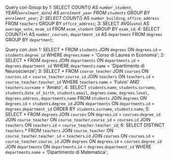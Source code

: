 Query con Group by
1: SELECT COUNT(*) AS `number_student`, YEAR(`enrolment_date`) AS `enrolment_year` FROM `students` GROUP BY `enrolment_year`;
2: SELECT COUNT(*) AS `number_building`, `office_address` FROM `teachers` GROUP BY `office_address`;
3: SELECT AVG(`vote`) AS `average_vote`, `exam_id` FROM `exam_student` GROUP BY `exam_id`;
4: SELECT COUNT(*) AS `number_courses`, `department_id` AS `department` FROM `degrees` GROUP BY `department`;

Query con Join
1: SELECT * FROM `students` JOIN `degrees` ON `degrees`.`id` = `students`.`degree_id` WHERE `degrees`.`name` = 'Corso di Laurea in Economia';
2: SELECT * FROM `degrees` JOIN `departments` ON `departments`.`id` = `degrees`.`department_id` WHERE `departments`.`name` = 'Dipartimento di Neuroscienze';
3: SELECT * FROM `course_teacher` JOIN `courses` ON `courses`.`id` = `course_teacher`.`course_id` JOIN `teachers` ON `teachers`.`id` = `course_teacher`.`teacher_id` WHERE `teachers`.`name` = 'Fulvio' AND `teachers`.`surname` = 'Amato';
4: SELECT `students`.`name`, `students`.`surname`, `students`.`date_of_birth`, `students`.`email`, `degrees`.`name`, `degrees`.`level`, `degrees`.`address`, `departments`.`name` FROM `students` JOIN `degrees` ON `degrees`.`id` = `students`.`degree_id` JOIN `departments` ON `departments`.`id` = `degrees`.`department_id` ORDER BY `students`.`surname`, `students`.`name`; 
5: SELECT * FROM `degrees` JOIN `courses` ON `degrees`.`id` = `courses`.`degree_id` JOIN `course_teacher` ON `course_teacher`.`course_id` = `courses`.`id` JOIN `teachers` ON `teachers`.`id` = `course_teacher`.`teacher_id`;
6: SELECT DISTINCT `teachers`.* FROM `teachers` JOIN `course_teacher` ON `course_teacher`.`teacher_id` = `teachers`.`id` JOIN `courses` ON `courses`.`id` = `course_teacher`.`course_id` JOIN `degrees` ON `degrees`.`id` = `courses`.`degree_id` JOIN `departments` ON `departments`.`id` = `degrees`.`department_id` WHERE `departments`.`name` = 'Dipartimento di Matematica';